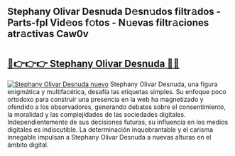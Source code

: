## Stephany Olivar Desnuda D𝚎sn𝚞dos filtr𝚊dos - Parts-fpl Vid𝚎os f𝚘tos - N𝚞evas filtr𝚊ciones atr𝚊ctivas Caw0v

# <h2><a href="http://mbc9dqs.tromn.icu/?c=Stephany+Olivar+Desnuda">🔗👉👉👉 Stephany Olivar Desnuda 🔗🔗</a></h2>

[![Stephany Olivar Desnuda nuevo](https://i.imgur.com/pEAQMta.gif)](http://mbc9dqs.tromn.icu/?c=Stephany+Olivar+Desnuda)
Stephany Olivar Desnuda, una figura enigmática y multifacética, desafía las etiquetas simples. Su enfoque poco ortodoxo para construir una presencia en la web ha magnetizado y ofendido a los observadores, generando debates sobre el consentimiento, la moralidad y las complejidades de las sociedades digitales. Independientemente de sus decisiones futuras, su influencia en los medios digitales es indiscutible. La determinación inquebrantable y el carisma innegable impulsan a Stephany Olivar Desnuda a nuevas alturas en el ámbito digital.
